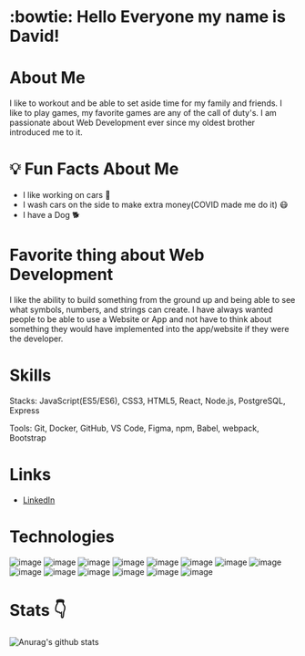 # :bowtie: Hello Everyone my name is David!

# About Me
I like to workout and be able to set aside time for my family and friends. I like to play games, my favorite games are any of the call of duty's. I am passionate about Web Development ever since my oldest brother introduced me to it. 

# :bulb: Fun Facts About Me
- I like working on cars :car:
- I wash cars on the side to make extra money(COVID made me do it) :mask:
- I have a Dog :dog2:


# Favorite thing about Web Development
I like the ability to build something from the ground up and being able to see what symbols, numbers, and strings can create. I have always wanted people to be able to use a Website or App and not have to think about something they would have implemented into the app/website if they were the developer.

# Skills
Stacks: JavaScript(ES5/ES6), CSS3, HTML5, React, Node.js, PostgreSQL, Express

Tools: Git, Docker, GitHub, VS Code, Figma, npm, Babel, webpack, Bootstrap

# Links
- <a href="https://www.linkedin.com/in/david-gonzalez2/">LinkedIn</a>

 # Technologies 
![image](https://user-images.githubusercontent.com/24907191/185052395-797da3f8-04c3-41d3-a146-1148676762e7.png)
![image](https://user-images.githubusercontent.com/24907191/185052405-6e25fa88-0581-469c-a8f5-5739fb884082.png)
![image](https://user-images.githubusercontent.com/24907191/185052418-1e8eb9e2-a031-400f-8dc6-b1c1ea0ca447.png)
![image](https://user-images.githubusercontent.com/24907191/185052427-4505fc3b-8084-4cb9-99fd-bd62deaefa1b.png)
![image](https://user-images.githubusercontent.com/24907191/185052440-21b4e60b-d506-4f5e-9942-c6399c16b97d.png)
![image](https://user-images.githubusercontent.com/24907191/185052468-8c3b2b72-d934-49e5-8865-7f7db94a95a0.png)
![image](https://user-images.githubusercontent.com/24907191/185052483-e432a0d3-c6cd-46d3-bfc0-2108c4395a18.png)
![image](https://user-images.githubusercontent.com/24907191/185052494-40767fcc-c190-4c15-ad82-48b5b73a46b5.png)
![image](https://user-images.githubusercontent.com/24907191/185052506-d96c3912-d85c-4ed2-903f-1fbcac8d4d71.png)
![image](https://user-images.githubusercontent.com/24907191/185052516-1b2c547e-28e6-4715-b4fc-f0d1425b8b8f.png)
![image](https://user-images.githubusercontent.com/24907191/185052531-a1f2f813-5af3-4946-b427-1b1efb682753.png)
![image](https://user-images.githubusercontent.com/24907191/185052543-8c722ecf-afeb-4018-bec1-2c67bfd80b96.png)
![image](https://user-images.githubusercontent.com/24907191/185052552-d2c25f83-b155-4844-9517-c82070580913.png)
![image](https://user-images.githubusercontent.com/24907191/185052559-38474ccf-8546-4b20-82d8-12ed3dc98808.png)







# Stats :point_down:
![Anurag's github stats](https://github-readme-stats.vercel.app/api?username=David-Gonzalez11&theme=algolia&show_icons=true)
